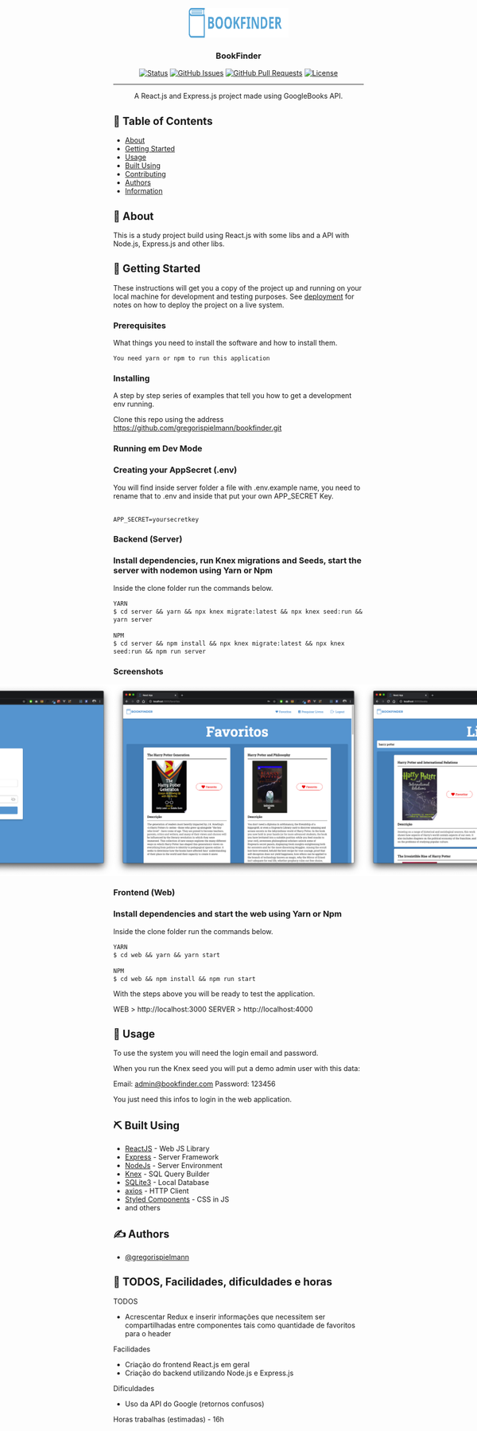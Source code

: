 <p align="center">
  <a href="" rel="noopener">
 <img width=200px height=60px src="./web/src/assets/logohorizontal.svg" alt="Project logo"></a>
</p>

<h3 align="center">BookFinder</h3>

<div align="center">

[![Status](https://img.shields.io/badge/status-active-success.svg)]()
[![GitHub Issues](https://img.shields.io/github/issues/gregorispielmann/bookfinder.svg)](https://github.com/gregorispielmann/bookfinder/issues)
[![GitHub Pull Requests](https://img.shields.io/github/issues-pr/gregorispielmann/bookfinder.svg)](https://github.com/gregorispielmann/bookfinder/pulls)
[![License](https://img.shields.io/badge/license-MIT-blue.svg)](/LICENSE)

</div>

---

<p align="center"> A React.js and Express.js project made using GoogleBooks API.
    <br> 
</p>

## 📝 Table of Contents

- [About](#about)
- [Getting Started](#getting_started)
- [Usage](#usage)
- [Built Using](#built_using)
- [Contributing](../CONTRIBUTING.md)
- [Authors](#authors)
- [Information](#information)

## 🧐 About <a name = "about"></a>

This is a study project build using React.js with some libs and a API with Node.js, Express.js and other libs.

## 🏁 Getting Started <a name = "getting_started"></a>

These instructions will get you a copy of the project up and running on your local machine for development and testing purposes. See [deployment](#deployment) for notes on how to deploy the project on a live system.

### Prerequisites

What things you need to install the software and how to install them.

```
You need yarn or npm to run this application
```

### Installing

A step by step series of examples that tell you how to get a development env running.

Clone this repo using the address https://github.com/gregorispielmann/bookfinder.git

### Running em Dev Mode

### Creating your AppSecret (.env)

You will find inside server folder a file with .env.example name, you need to rename that to .env and inside that put your own APP_SECRET Key.

```

APP_SECRET=yoursecretkey

```

### Backend (Server)

### Install dependencies, run Knex migrations and Seeds, start the server with nodemon using Yarn or Npm

Inside the clone folder run the commands below.

```
YARN
$ cd server && yarn && npx knex migrate:latest && npx knex seed:run && yarn server

NPM
$ cd server && npm install && npx knex migrate:latest && npx knex seed:run && npm run server

```

### Screenshots

<div style="display: flex; justify-content: center; align-items: center; width: 100%;">
  <img src="./screenshots/screenshot0.png" width="100%"/>
  <img src="./screenshots/screenshot1.png" width="100%"/>
  <img src="./screenshots/screenshot2.png" width="100%"/>
</div>

### Frontend (Web)

### Install dependencies and start the web using Yarn or Npm

Inside the clone folder run the commands below.

```
YARN
$ cd web && yarn && yarn start

NPM
$ cd web && npm install && npm run start

```

With the steps above you will be ready to test the application.

WEB > http://localhost:3000
SERVER > http://localhost:4000

## 🎈 Usage <a name="usage"></a>

To use the system you will need the login email and password.

When you run the Knex seed you will put a demo admin user with this data:

Email: admin@bookfinder.com
Password: 123456

You just need this infos to login in the web application.

## ⛏️ Built Using <a name = "built_using"></a>

- [ReactJS](https://reactjs.org/) - Web JS Library
- [Express](https://expressjs.com/) - Server Framework
- [NodeJs](https://nodejs.org/) - Server Environment
- [Knex](http://knexjs.org/) - SQL Query Builder
- [SQLite3](https://www.sqlite.org/) - Local Database
- [axios](https://github.com/axios/axios) - HTTP Client
- [Styled Components](https://nodejs.org/en/) - CSS in JS
- and others

## ✍️ Authors <a name = "authors"></a>

- [@gregorispielmann](https://github.com/gregorispilelmann)

## 🎉 TODOS, Facilidades, dificuldades e horas <a name = "information"></a>

TODOS
- Acrescentar Redux e inserir informações que necessitem ser compartilhadas entre componentes tais como quantidade de favoritos para o header

Facilidades
- Criação do frontend React.js em geral
- Criação do backend utilizando Node.js e Express.js

Dificuldades
- Uso da API do Google (retornos confusos)

Horas trabalhas (estimadas) - 16h
